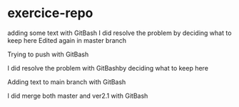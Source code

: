 # exercice-repo
adding some text with GitBash
I did resolve the problem by deciding what to keep here
Edited again in master branch

Trying to push with GitBash

I did resolve the problem with GitBashby deciding what to keep here

Adding text to main branch with GitBash

I did merge both master and ver2.1 with GitBash
